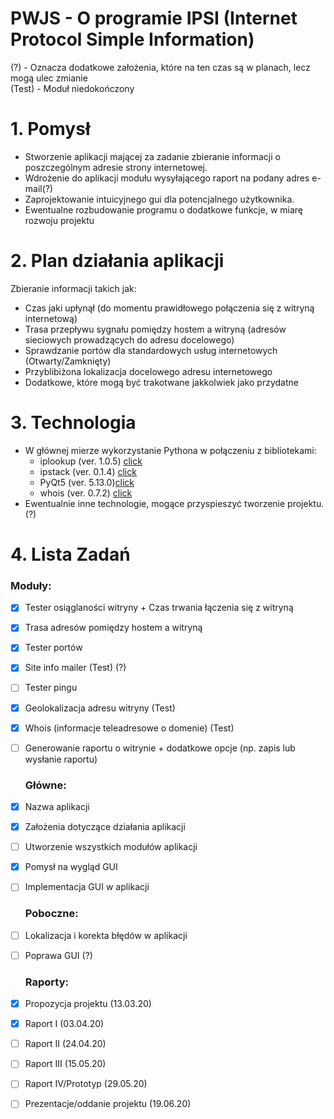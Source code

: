 # PWJS - O programie  IPSI (Internet Protocol Simple Information)
(?) - Oznacza dodatkowe założenia, które na ten czas są w planach, lecz mogą ulec zmianie <br>
(Test) - Moduł niedokończony
# 1. Pomysł 
- Stworzenie aplikacji mającej za zadanie zbieranie informacji o poszczególnym adresie strony internetowej.
- Wdrożenie do aplikacji modułu wysyłającego raport na podany adres e-mail(?)
- Zaprojektowanie intuicyjnego gui dla potencjalnego użytkownika. 
- Ewentualne rozbudowanie programu o dodatkowe funkcje, w miarę rozwoju projektu 
# 2. Plan działania aplikacji
Zbieranie informacji takich jak:
- Czas jaki upłynął (do momentu prawidłowego połączenia się z witryną internetową)
- Trasa przepływu sygnału pomiędzy hostem a witryną (adresów sieciowych prowadzących do adresu docelowego)
- Sprawdzanie portów dla standardowych usług internetowych (Otwarty/Zamknięty)
- Przyblibiżona lokalizacja docelowego adresu internetowego
- Dodatkowe, które mogą być trakotwane jakkolwiek jako przydatne 
# 3. Technologia 
- W głównej mierze wykorzystanie Pythona w połączeniu z bibliotekami:
  - iplookup (ver. 1.0.5) [click](https://pypi.org/project/iplookup/) 
  - ipstack  (ver. 0.1.4) [click](https://pypi.org/project/ipstack/)
  - PyQt5    (ver. 5.13.0)[click](https://pypi.org/project/PyQt5/)
  - whois    (ver. 0.7.2) [click](https://pypi.org/project/python-whois/0.7.2/)
- Ewentualnie inne technologie, mogące przyspieszyć tworzenie projektu. (?)
# 4. Lista Zadań
  ### Moduły:
- [x] Tester osiąglaności witryny + Czas trwania łączenia się z witryną
- [x] Trasa adresów pomiędzy hostem a witryną 
- [x] Tester portów
- [x] Site info mailer (Test) (?)
- [ ] Tester pingu 
- [x] Geolokalizacja adresu witryny (Test) 
- [x] Whois (informacje teleadresowe o domenie) (Test)
- [ ] Generowanie raportu o witrynie + dodatkowe opcje (np. zapis lub wysłanie raportu)
  
  ### Główne:
- [x] Nazwa aplikacji
- [x] Założenia dotyczące działania aplikacji
- [ ] Utworzenie wszystkich modułów aplikacji
- [x] Pomysł na wygląd GUI
- [ ] Implementacja GUI w aplikacji
  
  ### Poboczne:
- [ ] Lokalizacja i korekta błędów w aplikacji
- [ ] Poprawa GUI (?)

  ### Raporty:
 - [x] Propozycja projektu (13.03.20)
 - [x] Raport I (03.04.20)
 - [ ] Raport II (24.04.20)
 - [ ] Raport III (15.05.20)
 - [ ] Raport IV/Prototyp (29.05.20)
 - [ ] Prezentacje/oddanie projektu (19.06.20)



